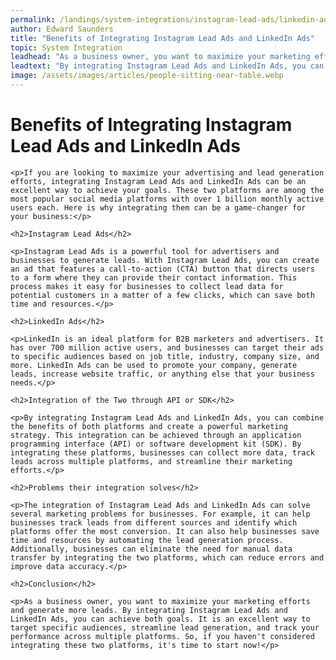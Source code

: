 ```yaml
---
permalink: /landings/system-integrations/instagram-lead-ads/linkedin-ads
author: Edward Saunders
title: "Benefits of Integrating Instagram Lead Ads and LinkedIn Ads"
topic: System Integration
leadhead: "As a business owner, you want to maximize your marketing efforts and generate more leads"
leadtext: "By integrating Instagram Lead Ads and LinkedIn Ads, you can achieve both goals. It is an excellent way to target specific audiences, streamline lead generation, and track your performance across multiple platforms. So, if you haven't considered integrating these two platforms, it's time to start now!"
image: /assets/images/articles/people-sitting-near-table.webp
---
```

<div class="arttext">	<h1>Benefits of Integrating Instagram Lead Ads and LinkedIn Ads </h1>

	<p>If you are looking to maximize your advertising and lead generation efforts, integrating Instagram Lead Ads and LinkedIn Ads can be an excellent way to achieve your goals. These two platforms are among the most popular social media platforms with over 1 billion monthly active users each. Here is why integrating them can be a game-changer for your business:</p>

	<h2>Instagram Lead Ads</h2>

	<p>Instagram Lead Ads is a powerful tool for advertisers and businesses to generate leads. With Instagram Lead Ads, you can create an ad that features a call-to-action (CTA) button that directs users to a form where they can provide their contact information. This process makes it easy for businesses to collect lead data for potential customers in a matter of a few clicks, which can save both time and resources.</p>

	<h2>LinkedIn Ads</h2>

	<p>LinkedIn is an ideal platform for B2B marketers and advertisers. It has over 700 million active users, and businesses can target their ads to specific audiences based on job title, industry, company size, and more. LinkedIn Ads can be used to promote your company, generate leads, increase website traffic, or anything else that your business needs.</p>

	<h2>Integration of the Two through API or SDK</h2>

	<p>By integrating Instagram Lead Ads and LinkedIn Ads, you can combine the benefits of both platforms and create a powerful marketing strategy. This integration can be achieved through an application programming interface (API) or software development kit (SDK). By integrating these platforms, businesses can collect more data, track leads across multiple platforms, and streamline their marketing efforts.</p>

	<h2>Problems their integration solves</h2>

	<p>The integration of Instagram Lead Ads and LinkedIn Ads can solve several marketing problems for businesses. For example, it can help businesses track leads from different sources and identify which platforms offer the most conversion. It can also help businesses save time and resources by automating the lead generation process. Additionally, businesses can eliminate the need for manual data transfer by integrating the two platforms, which can reduce errors and improve data accuracy.</p>

	<h2>Conclusion</h2>

	<p>As a business owner, you want to maximize your marketing efforts and generate more leads. By integrating Instagram Lead Ads and LinkedIn Ads, you can achieve both goals. It is an excellent way to target specific audiences, streamline lead generation, and track your performance across multiple platforms. So, if you haven't considered integrating these two platforms, it's time to start now!</p>

</div>